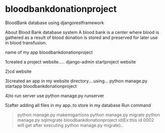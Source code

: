 # bloodbankdonationproject
BloodBank database using djangorestframework

About Blood Bank database system
A blood bank is a center where blood is gathered as a result of blood donation is stored and preserved for later use in blood transfusion.

name of my app bloodbankdonationproject

1created a project website.....
django-admin startproject website

2)cd website  

3)created an app in my website directory....using...
python manage.py startapp bloodbankdonationproject

4)to run server use python manage.py runserver

5)after adding all files in my app..to store in my database Run command
 >python manage.py makemigartions
 >python manage.py migrate
 >python manage.py sqlmigrate bloodbankdonationproject id(Ex:this id 0002 will get after executing python manage.py migrate)..
 
  
